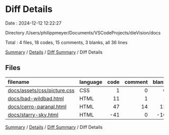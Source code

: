 # Diff Details

Date : 2024-12-12 12:22:27

Directory /Users/philippmeyer/Documents/VSCodeProjects/dieVision/docs

Total : 4 files,  18 codes, 15 comments, 3 blanks, all 36 lines

[Summary](results.md) / [Details](details.md) / [Diff Summary](diff.md) / Diff Details

## Files
| filename | language | code | comment | blank | total |
| :--- | :--- | ---: | ---: | ---: | ---: |
| [docs/assets/css/picture.css](/docs/assets/css/picture.css) | CSS | 1 | 0 | 0 | 1 |
| [docs/bad-wildbad.html](/docs/bad-wildbad.html) | HTML | 11 | 1 | 1 | 13 |
| [docs/cerro-paranal.html](/docs/cerro-paranal.html) | HTML | 47 | 14 | 12 | 73 |
| [docs/starry-sky.html](/docs/starry-sky.html) | HTML | -41 | 0 | -10 | -51 |

[Summary](results.md) / [Details](details.md) / [Diff Summary](diff.md) / Diff Details